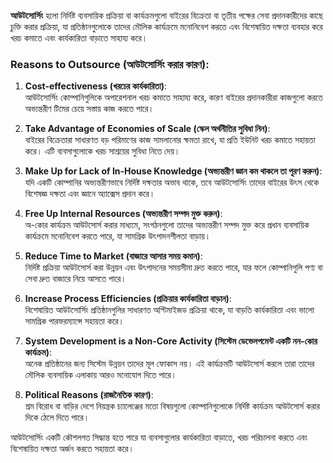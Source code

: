 **আউটসোর্সিং** হলো নির্দিষ্ট ব্যবসায়িক প্রক্রিয়া বা কার্যক্রমগুলো বাইরের বিক্রেতা বা তৃতীয় পক্ষের সেবা প্রদানকারীদের কাছে চুক্তি করার প্রক্রিয়া, যা প্রতিষ্ঠানগুলোকে তাদের মৌলিক কার্যক্রমে মনোনিবেশ করতে এবং বিশেষায়িত দক্ষতা ব্যবহার করে খরচ কমাতে এবং কার্যকারিতা বাড়াতে সাহায্য করে।


### Reasons to Outsource (আউটসোর্সিং করার কারণ):

1. **Cost-effectiveness (খরচের কার্যকারিতা)**:  
   আউটসোর্সিং কোম্পানিগুলিকে অপারেশনাল খরচ কমাতে সাহায্য করে, কারণ বাইরের প্রদানকারীরা কাজগুলো করতে অভ্যন্তরীণ টিমের চেয়ে সস্তায় কাজ করতে পারে।

2. **Take Advantage of Economies of Scale (স্কেল অর্থনীতির সুবিধা নিন)**:  
   বাইরের বিক্রেতারা সাধারণত বড় পরিমাণের কাজ সামলানোর ক্ষমতা রাখে, যা প্রতি ইউনিট খরচ কমাতে সহায়তা করে। এটি ব্যবসাগুলোকে খরচ সাশ্রয়ের সুবিধা নিতে দেয়।

3. **Make Up for Lack of In-House Knowledge (অভ্যন্তরীণ জ্ঞান কম থাকলে তা পূরণ করুন)**:  
   যদি একটি কোম্পানির অভ্যন্তরীণভাবে নির্দিষ্ট দক্ষতার অভাব থাকে, তবে আউটসোর্সিং তাদের বাইরের উৎস থেকে বিশেষজ্ঞ দক্ষতা এবং জ্ঞানে অ্যাক্সেস প্রদান করে।

4. **Free Up Internal Resources (অভ্যন্তরীণ সম্পদ মুক্ত করুন)**:  
   অ-কোর কার্যক্রম আউটসোর্স করার মাধ্যমে, সংগঠনগুলো তাদের অভ্যন্তরীণ সম্পদ মুক্ত করে প্রধান ব্যবসায়িক কার্যক্রমে মনোনিবেশ করতে পারে, যা সামগ্রিক উৎপাদনশীলতা বাড়ায়।

5. **Reduce Time to Market (বাজারে আসার সময় কমান)**:  
   নির্দিষ্ট প্রক্রিয়া আউটসোর্স করা উন্নয়ন এবং উৎপাদনের সময়সীমা দ্রুত করতে পারে, যার ফলে কোম্পানিগুলি পণ্য বা সেবা দ্রুত বাজারে নিয়ে আসতে পারে।

6. **Increase Process Efficiencies (প্রক্রিয়ার কার্যকারিতা বাড়ান)**:  
   বিশেষায়িত আউটসোর্সিং প্রতিষ্ঠানগুলির সাধারণত অপ্টিমাইজড প্রক্রিয়া থাকে, যা বাড়তি কার্যকারিতা এবং ভালো সামগ্রিক পারফরম্যান্সে সহায়তা করে।

7. **System Development is a Non-Core Activity (সিস্টেম ডেভেলপমেন্ট একটি নন-কোর কার্যক্রম)**:  
   অনেক প্রতিষ্ঠানের জন্য সিস্টেম উন্নয়ন তাদের মূল ফোকাস নয়। এই কার্যক্রমটি আউটসোর্স করলে তারা তাদের মৌলিক ব্যবসায়িক এলাকায় আরও মনোযোগ দিতে পারে।

8. **Political Reasons (রাজনৈতিক কারণ)**:  
   শ্রম বিরোধ বা বাড়ির দেশে নিয়ন্ত্রক চ্যালেঞ্জের মতো বিষয়গুলো কোম্পানিগুলোকে নির্দিষ্ট কার্যক্রম আউটসোর্স করার দিকে ঠেলে দিতে পারে।

আউটসোর্সিং একটি কৌশলগত সিদ্ধান্ত হতে পারে যা ব্যবসাগুলোর কার্যকারিতা বাড়াতে, খরচ পরিচালনা করতে এবং বিশেষায়িত দক্ষতা অর্জন করতে সহায়তা করে।
